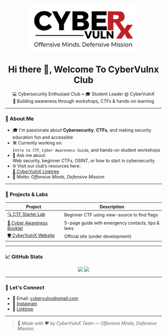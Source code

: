 <p align="center">
  <img src="cybervulnx logo.jpg" alt="CyberVulnX Logo" width="350">
</p>

<h1 align="center">Hi there 👋, Welcome To CyberVulnx Club</h1>

<p align="center">
  💻 Cybersecurity Enthusiast Club • 🎓 Student Leader @ CyberVulnX<br/>
  🔐 Building awareness through workshops, CTFs & hands-on learning
</p>

---

### 🧠 About Me

- 🎓 I'm passionate about **Cybersecurity**, **CTFs**, and making security education fun and accessible
- 🛠️ Currently working on:  
  `Intro to CTF`, `Cyber Awareness Guide`, and hands-on student workshops
- 💬 Ask me about:  
  Web security, beginner CTFs, OSINT, or how to start in cybersecurity
- 🌐 Visit our club’s resources here:  
  [🔗 CyberVulnX Linktree](https://www.linktr.ee/Cybervulnx)
- 🎯 Motto: *Offensive Minds, Defensive Mission*

---

### 🚀 Projects & Labs

| Project | Description |
|--------|-------------|
| [🔍 CTF Starter Lab](https://github.com/yourusername/ctf-lab) | Beginner CTF using view-source to find flags |
| [📖 Cyber Awareness Booklet](https://github.com/yourusername/cyber-awareness-booklet) | 5-page guide with emergency contacts, tips & laws |
| [🛡️ CyberVulnX Website](https://github.com/yourusername/cybervulnx-site) | Official site (under development) |

---

### 📈 GitHub Stats

<p align="center">
  <img src="https://github-readme-stats.vercel.app/api?username=yourusername&show_icons=true&theme=radical" width="49%" />
  <img src="https://github-readme-streak-stats.herokuapp.com/?user=yourusername&theme=radical" width="49%" />
</p>

---

### 🤝 Let's Connect

- 📧 Email: cybervulnx@gmail.com  
- 🔗 [Instagram](https://www.instagram.com/cybervulnx/#)  
- 💼 [Linktree](https://www.linktr.ee/Cybervulnx)

---

> 🔐 *Made with ❤️ by CyberVulnX Team — Offensive Minds, Defensive Mission.*
